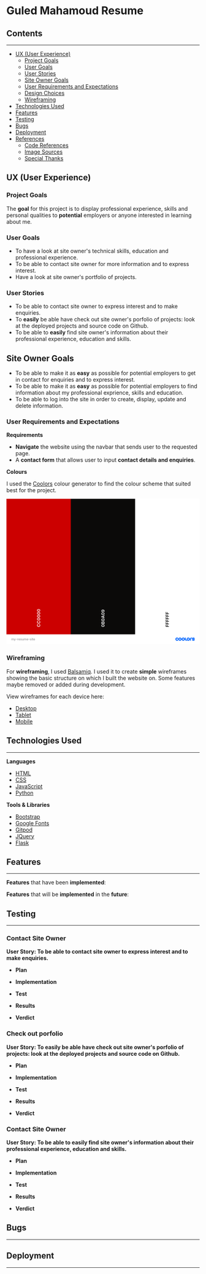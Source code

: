 # Guled Mahamoud Resume

## Contents 
---
  * [UX (User Experience)](#ux--user-experience-)
    + [Project Goals](#project-goals)
    + [User Goals](#user-goals)
    + [User Stories](#user-stories)
    + [Site Owner Goals](#site-owner-goals)
    + [User Requirements and Expectations](#user-requirements-and-expectations)
    + [Design Choices](#design-choices)
    + [Wireframing](#wireframing)
  * [Technologies Used](#technologies-used)
  * [Features](#features)
  * [Testing](#testing)
  * [Bugs](#bugs)
  * [Deployment](#deployment)
  * [References](#references)
    + [Code References](#code-references)
    + [Image Sources](#image-sources)
    + [Special Thanks](#special-thanks)

## UX (User Experience) 

### Project Goals
The **goal** for this project is to display professional experience, skills and personal qualities to **potential** employers or anyone interested in learning about me.

### User Goals 
* To have a look at site owner's technical skills, education and professional experience.
* To be able to contact site owner for more information and to express interest.
* Have a look at site owner's portfolio of projects.

### User Stories 
* To be able to contact site owner to express interest and to make enquiries.
* To **easily** be able have check out site owner's porfolio of projects: look at the deployed projects and source code on Github.
* To be able to **easily** find site owner's information about their professional experience, education and skills.

## Site Owner Goals 
* To be able to make it as **easy** as possible for potential employers to get in contact for enquiries and to express interest.
* To be able to make it as **easy** as possible for potential employers to find information about my professional exprience, skills and education.
* To be able to log into the site in order to create, display, update and delete information. 

### User Requirements and Expectations 

**Requirements**
* **Navigate** the website using the navbar that sends user to the requested page.
* A **contact form** that allows user to input **contact details and enquiries**.

**Colours**

I used the [Coolors](https://coolors.co/) colour generator 
to find the colour scheme that suited best for the project. 

![Color Scheme](wireframes/my-resume-site.png)

### Wireframing 

For **wireframing**, I used [Balsamiq](https://balsamiq.com/). I used it to create **simple** wireframes 
showing the basic structure on which I built the website on. Some features maybe removed or added during 
development. 

View wireframes for each device here:
* [Desktop](wireframes/Desktop.png)
* [Tablet](wireframes/Mobile.png)
* [Mobile](wireframes/Tablet.png)

## Technologies Used 
---
**Languages**

* [HTML](https://developer.mozilla.org/en-US/docs/Web/HTML)
* [CSS](https://developer.mozilla.org/en-US/docs/Web/CSS)
* [JavaScript](https://en.wikipedia.org/wiki/JavaScript)
* [Python](https://www.python.org/)

**Tools & Libraries**

* [Bootstrap](https://getbootstrap.com/)
* [Google Fonts](https://fonts.google.com/)
* [Gitpod](https://gitpod.io/workspaces/)
* [JQuery](https://jquery.com/)
* [Flask](https://flask.palletsprojects.com/en/2.0.x/)

## Features 
---
**Features** that have been **implemented**:

**Features** that will be **implemented** in the **future**:

## Testing 
---

### Contact Site Owner
**User Story: To be able to contact site owner to express interest and to make enquiries.**

* **Plan**<br>

* **Implementation**<br>

* **Test**<br>

* **Results**<br>

* **Verdict**<br>

### Check out porfolio
**User Story: To easily be able have check out site owner's porfolio of projects: look at the deployed projects and source code on Github.**

* **Plan**<br>

* **Implementation**<br>

* **Test**<br>

* **Results**<br>

* **Verdict**<br>

### Contact Site Owner
**User Story: To be able to easily find site owner's information about their professional experience, education and skills.**

* **Plan**<br>

* **Implementation**<br>

* **Test**<br>

* **Results**<br>

* **Verdict**<br>

## Bugs 
---

## Deployment 
---